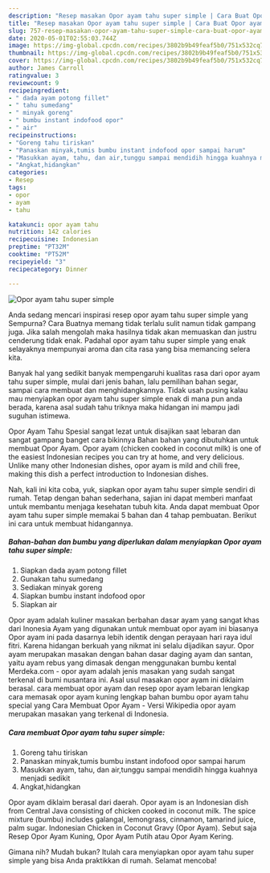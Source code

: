 ```yaml
---
description: "Resep masakan Opor ayam tahu super simple | Cara Buat Opor ayam tahu super simple Yang Lezat Sekali"
title: "Resep masakan Opor ayam tahu super simple | Cara Buat Opor ayam tahu super simple Yang Lezat Sekali"
slug: 757-resep-masakan-opor-ayam-tahu-super-simple-cara-buat-opor-ayam-tahu-super-simple-yang-lezat-sekali
date: 2020-05-01T02:55:03.744Z
image: https://img-global.cpcdn.com/recipes/3802b9b49feaf5b0/751x532cq70/opor-ayam-tahu-super-simple-foto-resep-utama.jpg
thumbnail: https://img-global.cpcdn.com/recipes/3802b9b49feaf5b0/751x532cq70/opor-ayam-tahu-super-simple-foto-resep-utama.jpg
cover: https://img-global.cpcdn.com/recipes/3802b9b49feaf5b0/751x532cq70/opor-ayam-tahu-super-simple-foto-resep-utama.jpg
author: James Carroll
ratingvalue: 3
reviewcount: 9
recipeingredient:
- " dada ayam potong fillet"
- " tahu sumedang"
- " minyak goreng"
- " bumbu instant indofood opor"
- " air"
recipeinstructions:
- "Goreng tahu tiriskan"
- "Panaskan minyak,tumis bumbu instant indofood opor sampai harum"
- "Masukkan ayam, tahu, dan air,tunggu sampai mendidih hingga kuahnya menjadi sedikit"
- "Angkat,hidangkan"
categories:
- Resep
tags:
- opor
- ayam
- tahu

katakunci: opor ayam tahu 
nutrition: 142 calories
recipecuisine: Indonesian
preptime: "PT32M"
cooktime: "PT52M"
recipeyield: "3"
recipecategory: Dinner

---
```



![Opor ayam tahu super simple](https://img-global.cpcdn.com/recipes/3802b9b49feaf5b0/751x532cq70/opor-ayam-tahu-super-simple-foto-resep-utama.jpg)

Anda sedang mencari inspirasi resep opor ayam tahu super simple yang Sempurna? Cara Buatnya memang tidak terlalu sulit namun tidak gampang juga. Jika salah mengolah maka hasilnya tidak akan memuaskan dan justru cenderung tidak enak. Padahal opor ayam tahu super simple yang enak selayaknya mempunyai aroma dan cita rasa yang bisa memancing selera kita.

Banyak hal yang sedikit banyak mempengaruhi kualitas rasa dari opor ayam tahu super simple, mulai dari jenis bahan, lalu pemilihan bahan segar, sampai cara membuat dan menghidangkannya. Tidak usah pusing kalau mau menyiapkan opor ayam tahu super simple enak di mana pun anda berada, karena asal sudah tahu triknya maka hidangan ini mampu jadi suguhan istimewa.

Opor Ayam Tahu Spesial sangat lezat untuk disajikan saat lebaran dan sangat gampang banget cara bikinnya Bahan bahan yang dibutuhkan untuk membuat Opor Ayam. Opor ayam (chicken cooked in coconut milk) is one of the easiest Indonesian recipes you can try at home, and very delicious. Unlike many other Indonesian dishes, opor ayam is mild and chili free, making this dish a perfect introduction to Indonesian dishes.


Nah, kali ini kita coba, yuk, siapkan opor ayam tahu super simple sendiri di rumah. Tetap dengan bahan sederhana, sajian ini dapat memberi manfaat untuk membantu menjaga kesehatan tubuh kita. Anda dapat membuat Opor ayam tahu super simple memakai 5 bahan dan 4 tahap pembuatan. Berikut ini cara untuk membuat hidangannya.

<!--inarticleads1-->

##### Bahan-bahan dan bumbu yang diperlukan dalam menyiapkan Opor ayam tahu super simple:

1. Siapkan  dada ayam potong fillet
1. Gunakan  tahu sumedang
1. Sediakan  minyak goreng
1. Siapkan  bumbu instant indofood opor
1. Siapkan  air


Opor ayam adalah kuliner masakan berbahan dasar ayam yang sangat khas dari Inonesia Ayam yang digunakan untuk membuat opor ayam ini biasanya Opor ayam ini pada dasarnya lebih identik dengan perayaan hari raya idul fitri. Karena hidangan berkuah yang nikmat ini selalu dijadikan sayur. Opor ayam merupakan masakan dengan bahan dasar daging ayam dan santan, yaitu ayam rebus yang dimasak dengan menggunakan bumbu kental Merdeka.com - opor ayam adalah jenis masakan yang sudah sangat terkenal di bumi nusantara ini. Asal usul masakan opor ayam ini diklaim berasal. cara membuat opor ayam dan resep opor ayam lebaran lengkap cara memasak opor ayam kuning lengkap bahan bumbu opor ayam tahu special yang Cara Membuat Opor Ayam - Versi Wikipedia opor ayam merupakan masakan yang terkenal di Indonesia. 

<!--inarticleads2-->

##### Cara membuat Opor ayam tahu super simple:

1. Goreng tahu tiriskan
1. Panaskan minyak,tumis bumbu instant indofood opor sampai harum
1. Masukkan ayam, tahu, dan air,tunggu sampai mendidih hingga kuahnya menjadi sedikit
1. Angkat,hidangkan


Opor ayam diklaim berasal dari daerah. Opor ayam is an Indonesian dish from Central Java consisting of chicken cooked in coconut milk. The spice mixture (bumbu) includes galangal, lemongrass, cinnamon, tamarind juice, palm sugar. Indonesian Chicken in Coconut Gravy (Opor Ayam). Sebut saja Resep Opor Ayam Kuning, Opor Ayam Putih atau Opor Ayam Kering. 

Gimana nih? Mudah bukan? Itulah cara menyiapkan opor ayam tahu super simple yang bisa Anda praktikkan di rumah. Selamat mencoba!
